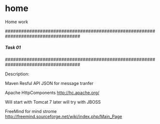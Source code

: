 home
====

Home work

####################################################################################
##### Task 01
####################################################################################

Description:

Maven
Resful API
JSON for message tranfer

Apache HttpComponents
http://hc.apache.org/

Will start with Tomcat 7
later will try with JBOSS

FreeMind for mind strome
http://freemind.sourceforge.net/wiki/index.php/Main_Page